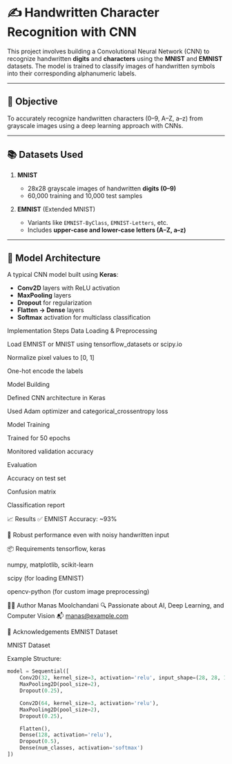# ✍️ Handwritten Character Recognition with CNN

This project involves building a Convolutional Neural Network (CNN) to recognize handwritten **digits** and **characters** using the **MNIST** and **EMNIST** datasets. The model is trained to classify images of handwritten symbols into their corresponding alphanumeric labels.

---

## 🎯 Objective

To accurately recognize handwritten characters (0–9, A–Z, a–z) from grayscale images using a deep learning approach with CNNs.

---

## 📚 Datasets Used

1. **MNIST**
   - 28x28 grayscale images of handwritten **digits (0–9)**
   - 60,000 training and 10,000 test samples

2. **EMNIST** (Extended MNIST)
   - Variants like `EMNIST-ByClass`, `EMNIST-Letters`, etc.
   - Includes **upper-case and lower-case letters (A–Z, a–z)**

---

## 🧠 Model Architecture

A typical CNN model built using **Keras**:

- **Conv2D** layers with ReLU activation
- **MaxPooling** layers
- **Dropout** for regularization
- **Flatten → Dense** layers
- **Softmax** activation for multiclass classification


Implementation Steps
Data Loading & Preprocessing

Load EMNIST or MNIST using tensorflow_datasets or scipy.io

Normalize pixel values to [0, 1]

One-hot encode the labels

Model Building

Defined CNN architecture in Keras

Used Adam optimizer and categorical_crossentropy loss

Model Training

Trained for 50 epochs

Monitored validation accuracy

Evaluation

Accuracy on test set

Confusion matrix

Classification report

📈 Results
✅ EMNIST Accuracy: ~93%

🧠 Robust performance even with noisy handwritten input


📦 Requirements
tensorflow, keras

numpy, matplotlib, scikit-learn

scipy (for loading EMNIST)

opencv-python (for custom image preprocessing)

👨‍💻 Author
Manas Moolchandani
🔍 Passionate about AI, Deep Learning, and Computer Vision
📬 manas@example.com

🙌 Acknowledgements
EMNIST Dataset

MNIST Dataset

Example Structure: 

```python
model = Sequential([
    Conv2D(32, kernel_size=3, activation='relu', input_shape=(28, 28, 1)),
    MaxPooling2D(pool_size=2),
    Dropout(0.25),

    Conv2D(64, kernel_size=3, activation='relu'),
    MaxPooling2D(pool_size=2),
    Dropout(0.25),

    Flatten(),
    Dense(128, activation='relu'),
    Dropout(0.5),
    Dense(num_classes, activation='softmax')
])
